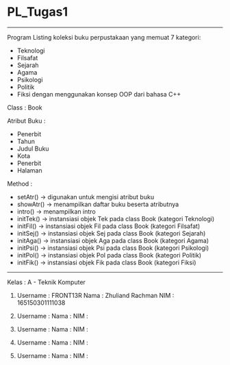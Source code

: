 # PL_Tugas1
---------------------------------------------------------------------
Program Listing koleksi buku perpustakaan yang memuat 7 kategori:
- Teknologi
- Filsafat
- Sejarah
- Agama
- Psikologi
- Politik
- Fiksi
dengan menggunakan konsep OOP dari bahasa C++

Class : Book

Atribut Buku :
- Penerbit
- Tahun
- Judul Buku
- Kota
- Penerbit
- Halaman

Method :
- setAtr()  -> digunakan untuk mengisi atribut buku
- showAtr() -> menampilkan daftar buku beserta atributnya
- intro()   -> menampilkan intro
- initTek() -> instansiasi objek Tek pada class Book (kategori Teknologi)
- initFil() -> instansiasi objek Fil pada class Book (kategori Filsafat)
- initSej() -> instansiasi objek Sej pada class Book (kategori Sejarah)
- initAga() -> instansiasi objek Aga pada class Book (kategori Agama)
- initPsi() -> instansiasi objek Psi pada class Book (kategori Psikologi)
- initPol() -> instansiasi objek Pol pada class Book (kategori Politik)
- initFik() -> instansiasi objek Fik pada class Book (kategori Fiksi)

---------------------------------------------------------------------

Kelas : A - Teknik Komputer

1.  Username  : FRONT13R
    Nama      : Zhuliand Rachman
    NIM       : 165150301111038
    
2.  Username  : 
    Nama      : 
    NIM       : 
    
3.  Username  : 
    Nama      : 
    NIM       : 
    
4.  Username  : 
    Nama      : 
    NIM       : 
    
5.  Username  : 
    Nama      : 
    NIM       : 
